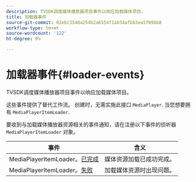 ```yaml
---
description: TVSDK调度媒体播放器项目事件以响应加载媒体项目。
title: 加载器事件
source-git-commit: 02ebc3548a254b2a6554f1ab34afbb3ea5f09bb8
workflow-type: tm+mt
source-wordcount: '122'
ht-degree: 0%

---
```


# 加载器事件{#loader-events}

TVSDK调度媒体播放器项目事件以响应加载媒体项目。

这些事件提供了替代工作流。 创建时，无需实施此接口 `MediaPlayer`. 当您想要拥有 `MediaPlayerItemLoader`.

要收到与加载媒体播放器资源相关的事件通知，请在注册以下事件的侦听器 `MediaPlayerItemLoader` 对象。

| 事件 | 含义 |
|---|---|
| MediaPlayerItemLoader。[已完成](https://help.adobe.com/en_US/primetime/api/psdk/asdoc-dhls_1.4/com/adobe/mediacore/MediaPlayerItemLoader.html#event:completed) | 媒体资源加载已成功完成。 |
| MediaPlayerItemLoader。[失败](https://help.adobe.com/en_US/primetime/api/psdk/asdoc-dhls_1.4/com/adobe/mediacore/MediaPlayerItemLoader.html#event:failed) | 加载媒体资源时出现问题。 |
